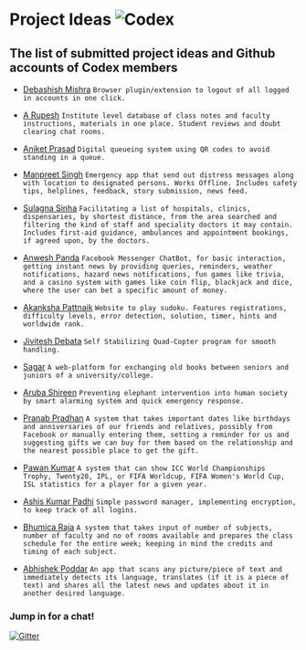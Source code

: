 # Project Ideas ![Codex](https://img.shields.io/badge/codex-2.0-blue.svg?style=flat-square)
## The list of submitted project ideas and Github accounts of Codex members


* [Debashish Mishra](https://github.com/Zanark)
```Browser plugin/extension to logout of all logged in accounts in one click.```

* [A Rupesh](https://github.com/rupesh1310)
```Institute level database of class notes and faculty instructions, materials in one place. Student reviews and doubt clearing chat rooms.```

* [Aniket Prasad](https://github.com/aniketdgp)
```Digital queueing system using QR codes to avoid standing in a queue.```

* [Manpreet Singh](https://github.com/manpreetsinghh)
```Emergency app that send out distress messages along with location to designated persons. Works Offline. Includes safety tips, helplines, feedback, story submission, news feed.```

* [Sulagna Sinha](https://github.com/SulagnaSinha)
```Facilitating a list of hospitals, clinics, dispensaries, by shortest distance, from the area searched and filtering the kind of staff and speciality doctors it may contain. Includes first-aid guidance, ambulances and appointment bookings, if agreed upon, by the doctors.```

* [Anwesh Panda](https://github.com/Pandacowbat)
```Facebook Messenger ChatBot, for basic interaction, getting instant news by providing queries, reminders, weather notifications, hazard news notifications, fun games like trivia, and a casino system with games like coin flip, blackjack and dice, where the user can bet a specific amount of money.```

* [Akanksha Pattnaik](https://github.com/akapattnaik)
```Website to play sudoku. Features registrations, difficulty levels, error detection, solution, timer, hints and worldwide rank.```

* [Jivitesh Debata](https://github.com/JiviteshDebata)
```Self Stabilizing Quad-Copter program for smooth handling.```

* [Sagar](https://github.com/sagar9268)
```A web-platform for exchanging old books between seniors and juniors of a university/college.```

* [Aruba Shireen](https://github.com/aruba246)
```Preventing elephant intervention into human society by smart alarming system and quick emergency response.```

* [Pranab Pradhan](https://github.com/Pronoob911)
```A system that takes important dates like birthdays and anniversaries of our friends and relatives, possibly from Facebook or manually entering them, setting a reminder for us and suggesting gifts we can buy for them based on the relationship and the nearest possible place to get the gift.```

* [Pawan Kumar](https://github.com/Pawan0411)
```A system that can show ICC World Championships Trophy, Twenty20, IPL, or FIFA Worldcup, FIFA Women's World Cup, ISL statistics for a player for a given year.```

* [Ashis Kumar Padhi](https://github.com/akp1881997)
```Simple password manager, implementing encryption, to keep track of all logins.```

* [Bhumica Raja](https://github.com/Beubhumi19)
```A system that takes input of number of subjects, number of faculty and no of rooms available and prepares the class schedule for the entire week; keeping in mind the credits and timing of each subject.```

* [Abhishek Poddar](https://github.com/abhipoddar04)
```An app that scans any picture/piece of text and immediately detects its language, translates (if it is a piece of text) and shares all the latest news and updates about it in another desired language.```

### Jump in for a chat!

[![Gitter](https://img.shields.io/gitter/room/codexiter/Lobby.svg)](https://gitter.im/codexiter/Lobby?utm_source=badge&utm_medium=badge&utm_campaign=pr-badge&utm_content=badge)

